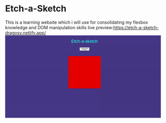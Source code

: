# Etch-a-Sketch
This is a learning website which i will use for consolidating my flexbox knowledge and DOM manipulation skills
live preview:https://etch-a-sketch-dragosv.netlify.app/
![Alt text](preview.gif)